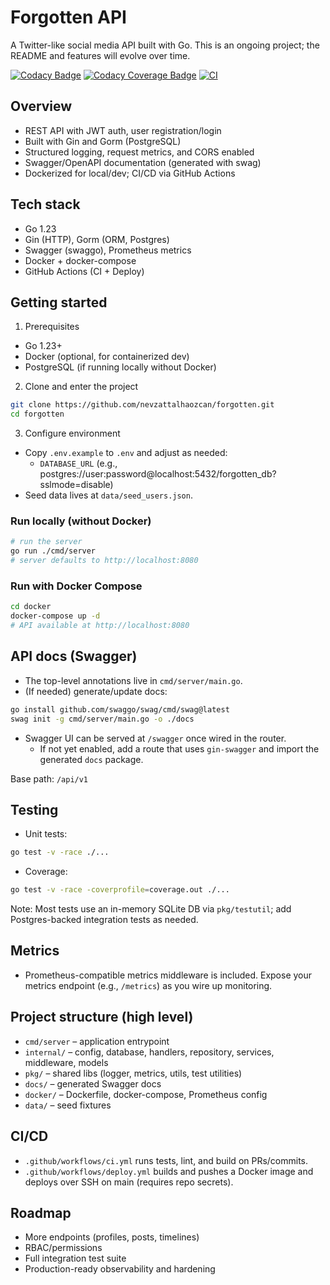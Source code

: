 # Forgotten API

A Twitter-like social media API built with Go. This is an ongoing project; the README and features will evolve over time.

[![Codacy Badge](https://app.codacy.com/project/badge/Grade/b107d45cd0f14123ae60578870cf9a28)](https://app.codacy.com/gh/nevzattalhaozcan/forgotten/dashboard?utm_source=gh&utm_medium=referral&utm_content=&utm_campaign=Badge_grade)
[![Codacy Coverage Badge](https://app.codacy.com/project/badge/Coverage/b107d45cd0f14123ae60578870cf9a28)](https://app.codacy.com/gh/nevzattalhaozcan/forgotten/dashboard?utm_source=github.com&utm_medium=referral&utm_content=nevzattalhaozcan/forgotten&utm_campaign=Badge_Coverage)
[![CI](https://github.com/nevzattalhaozcan/forgotten/actions/workflows/ci.yml/badge.svg?branch=main)](https://github.com/nevzattalhaozcan/forgotten/actions/workflows/ci.yml)


## Overview

- REST API with JWT auth, user registration/login
- Built with Gin and Gorm (PostgreSQL)
- Structured logging, request metrics, and CORS enabled
- Swagger/OpenAPI documentation (generated with swag)
- Dockerized for local/dev; CI/CD via GitHub Actions

## Tech stack

- Go 1.23
- Gin (HTTP), Gorm (ORM, Postgres)
- Swagger (swaggo), Prometheus metrics
- Docker + docker-compose
- GitHub Actions (CI + Deploy)

## Getting started

1) Prerequisites
- Go 1.23+
- Docker (optional, for containerized dev)
- PostgreSQL (if running locally without Docker)

2) Clone and enter the project
```sh
git clone https://github.com/nevzattalhaozcan/forgotten.git
cd forgotten
```

3) Configure environment
- Copy `.env.example` to `.env` and adjust as needed:
  - `DATABASE_URL` (e.g., postgres://user:password@localhost:5432/forgotten_db?sslmode=disable)
- Seed data lives at `data/seed_users.json`.

### Run locally (without Docker)

```sh
# run the server
go run ./cmd/server
# server defaults to http://localhost:8080
```

### Run with Docker Compose

```sh
cd docker
docker-compose up -d
# API available at http://localhost:8080
```

## API docs (Swagger)

- The top-level annotations live in `cmd/server/main.go`.
- (If needed) generate/update docs:
```sh
go install github.com/swaggo/swag/cmd/swag@latest
swag init -g cmd/server/main.go -o ./docs
```
- Swagger UI can be served at `/swagger` once wired in the router.
  - If not yet enabled, add a route that uses `gin-swagger` and import the generated `docs` package.

Base path: `/api/v1`

## Testing

- Unit tests:
```sh
go test -v -race ./...
```
- Coverage:
```sh
go test -v -race -coverprofile=coverage.out ./...
```

Note: Most tests use an in-memory SQLite DB via `pkg/testutil`; add Postgres-backed integration tests as needed.

## Metrics

- Prometheus-compatible metrics middleware is included. Expose your metrics endpoint (e.g., `/metrics`) as you wire up monitoring.

## Project structure (high level)

- `cmd/server` – application entrypoint
- `internal/` – config, database, handlers, repository, services, middleware, models
- `pkg/` – shared libs (logger, metrics, utils, test utilities)
- `docs/` – generated Swagger docs
- `docker/` – Dockerfile, docker-compose, Prometheus config
- `data/` – seed fixtures

## CI/CD

- `.github/workflows/ci.yml` runs tests, lint, and build on PRs/commits.
- `.github/workflows/deploy.yml` builds and pushes a Docker image and deploys over SSH on main (requires repo secrets).

## Roadmap

- More endpoints (profiles, posts, timelines)
- RBAC/permissions
- Full integration test suite
- Production-ready observability and hardening